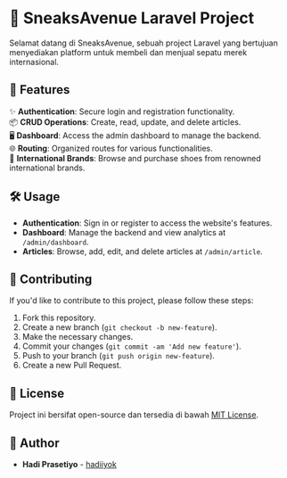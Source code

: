 # 🚀 SneaksAvenue Laravel Project

Selamat datang di SneaksAvenue, sebuah project Laravel yang bertujuan menyediakan platform untuk membeli dan menjual sepatu merek internasional.

## 🌟 Features

✨ **Authentication**: Secure login and registration functionality.  
📦 **CRUD Operations**: Create, read, update, and delete articles.  
🖥️ **Dashboard**: Access the admin dashboard to manage the backend.  
🌐 **Routing**: Organized routes for various functionalities.  
👟 **International Brands**: Browse and purchase shoes from renowned international brands.

## 🛠️ Usage

*   **Authentication**: Sign in or register to access the website's features.
*   **Dashboard**: Manage the backend and view analytics at `/admin/dashboard`.
*   **Articles**: Browse, add, edit, and delete articles at `/admin/article`.

## 🤝 Contributing

If you'd like to contribute to this project, please follow these steps:
1. Fork this repository.
2. Create a new branch (`git checkout -b new-feature`).
3. Make the necessary changes.
4. Commit your changes (`git commit -am 'Add new feature'`).
5. Push to your branch (`git push origin new-feature`).
6. Create a new Pull Request.

## 📜 License 
Project ini bersifat open-source dan tersedia di bawah [MIT License](LICENSE).

## 👤 Author
- **Hadi Prasetiyo** - [hadiiyok](https://github.com/hadiprasetiyo)
